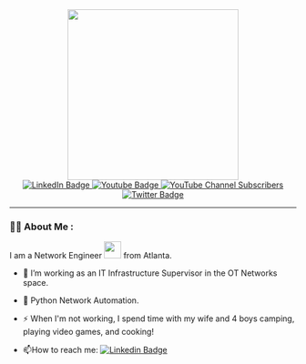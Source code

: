 <div id="header" align="center">
  <img src="https://media0.giphy.com/media/LHXUcNUE4q45OHHS6j/giphy.gif" width="300">
  <div id="badges" align="center">
    <a href="https://www.linkedin.com/in/ospfpacket/">
      <img src="https://img.shields.io/badge/LinkedIn-blue?style=for-the-badge&logo=linkedin&logoColor=white" alt="LinkedIn Badge"/>
    </a>
    <a href="https://www.youtube.com/c/ospfpacket">
      <img src="https://img.shields.io/badge/YouTube-red?style=for-the-badge&logo=youtube&logoColor=white" alt="Youtube Badge"/>
      <img alt="YouTube Channel Subscribers" src="https://img.shields.io/youtube/channel/subscribers/UCbA_wlg_fcODMRzNE7FFmgw?style=for-the-badge">
    </a>
    <a href="https://www.twitter.com/ospfpacket">
      <img src="https://img.shields.io/badge/Twitter-blue?style=for-the-badge&logo=twitter&logoColor=white" alt="Twitter Badge"/>
    </a>
  </div>
</div>

---

### :man_technologist: About Me :
I am a Network Engineer <img src="https://media.giphy.com/media/WUlplcMpOCEmTGBtBW/giphy.gif" width="30"> from Atlanta.
- :telescope: I’m working as an IT Infrastructure Supervisor in the OT Networks space.

- :seedling: Python Network Automation.

- :zap: When I'm not working, I spend time with my wife and 4 boys camping, playing video games, and cooking!

- :mailbox:How to reach me: [![Linkedin Badge](https://img.shields.io/badge/-DBAR-blue?style=flat&logo=Linkedin&logoColor=white)](https://www.linkedin.com/in/danielbarron89/)
